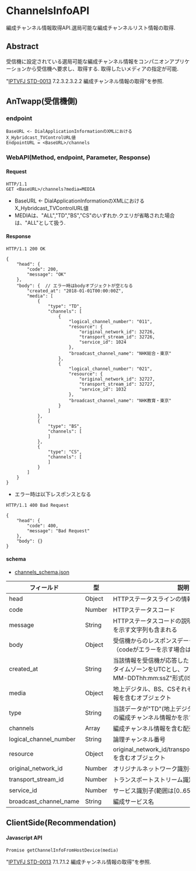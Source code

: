 # ChannelsInfoAPI 

編成チャンネル情報取得API.選局可能な編成チャンネルリスト情報の取得.

## Abstract

受信機に設定されている選局可能な編成チャンネル情報をコンパニオンアプリケ
ーションから受信機へ要求し、取得する. 取得したいメディアの指定が可能.

"[IPTVFJ STD-0013](http://www.iptvforum.jp/download/input.html) 7.2.3.2.3.2.2 編成チャンネル情報の取得"を参照.

## AnTwapp(受信機側)

### endpoint

```
BaseURL <- DialApplicationInformationのXMLにおけるX_Hybridcast_TVControlURL値
EndpointURL = <BaseURL>/channels
```


### WebAPI(Method, endpoint, Parameter, Response)

#### Request

```
HTTP/1.1
GET <BaseURL>/channels?media=MEDIA
```

- BaseURL <- DialApplicationInformationのXMLにおけるX_Hybridcast_TVControlURL値
- MEDIAは、"ALL","TD","BS","CS"のいずれか.クエリが省略された場合は、"ALL"として扱う.

#### Response

```
HTTP/1.1 200 OK

{
    "head": {
        "code": 200,
        "message": "OK"
    },
    "body": {  // エラー時はbodyオブジェクトが空となる
        "created_at": "2018-01-01T00:00:00Z",
        "media": [
            {
                "type": "TD",
                "channels": [
                    {
                        "logical_channel_number": "011",
                        "resource": {
                            "original_network_id": 32726,
                            "transport_stream_id": 32726,
                            "service_id": 1024
                        },
                        "broadcast_channel_name": "NHK総合・東京"
                    },
                    {
                        "logical_channel_number": "021",
                        "resource": {
                            "original_network_id": 32727,
                            "transport_stream_id": 32727,
                            "service_id": 1032
                        },
                        "broadcast_channel_name": "NHK教育・東京"
                    }
                ]
            },
            {
                "type": "BS",
                "channels": [
                ]
            },
            {
                "type": "CS",
                "channels": [
                ]
            }
        ]
    }
}
```

- エラー時は以下レスポンスとなる

```
HTTP/1.1 400 Bad Request

{
    "head": {
        "code": 400,
        "message": "Bad Request"
    },
    "body": {}
}
```


#### schema

- [channels_schema.json](../../app/src/main/assets/json-schema/channels_schema.json)


フィールド | 型 | 説明
-- | -- | --
head | Object | HTTPステータスラインの情報を含むオブジェクト
code | Number | HTTPステータスコード
message | String | HTTPステータスコードの説明句.なお、受信機の状態を示す文字列も含まれる
body | Object | 受信機からのレスポンスデータを含むオブジェクト（codeがエラーを示す場合は空とする）
created_at | String | 当該情報を受信機が応答した日時<br/>タイムゾーンをUTCとし、フォーマットは"YYYY-MM-DDThh:mm:ssZ"形式(ISO 8601)とする
media | Object | 地上デジタル、BS、CSそれぞれの編成チャンネル情報を含むオブジェクト
type | String | 当該データが"TD"(地上デジタル)、"BS"、"CS"のどの編成チャンネル情報かを示す文字列
channels | Array | 編成チャンネル情報を含む配列
logical_channel_number | String | 論理チャンネル番号
resource | Object | original_network_id/transport_stream_id/service_idを含むオブジェクト
original_network_id | Number | オリジナルネットワーク識別子(範囲は[0..65535])
transport_stream_id | Number | トランスポートストリーム識別子(範囲は[0..65535])
service_id | Number | サービス識別子(範囲は[0..65535])
broadcast_channel_name | String | 編成サービス名


## ClientSide(Recommendation)

#### Javascript API

```
Promise getChannelInfoFromHostDevice(media)
```

"[IPTVFJ STD-0013](http://www.iptvforum.jp/download/input.html) 7.1.7.1.2 編成チャンネル情報の取得"を参照.